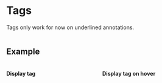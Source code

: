 # Tags

Tags only work for now on underlined annotations.

```typescript

```

## Example

<div style="display: grid;  grid-template-columns: repeat(2, 1fr);">
    <h4>Display tag</h4>
    <h4>Display tag on hover</h4>
    <div :id="id_line"></div>
    <div :id="id_hover"></div>
</div>

<script setup>
//
import { onMounted } from "vue";
import { RenderTag } from "@demo";
const id_line = `render-tag--line`;
const id_hover = `render-tag--hover`;

onMounted(()=> {
    RenderTag(id_line);
    RenderTag(id_hover, true);
});
</script>

